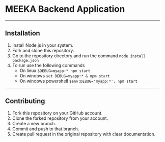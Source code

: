 # MEEKA Backend Application
****
## Installation

1. Install Node.js in your system.
2. Fork and clone this repository.
3. Go to the repository directory and run the command `node install package.json`
4. To run use the following commands
    + On linux `$DEBUG=myapp:* npm start`
    + On windows `set DEBUG=myapp:* & npm start`
    + On windows powershell `$env:DEBUG='myapp:*'; npm start`
    
***

## Contributing

1. Fork this repository on your GitHub account.
2. Clone the forked repository from your account.
3. Create a new branch.
4. Commit and push to that branch.
5. Create pull request in the original repository with clear documentation.